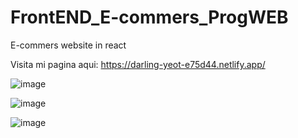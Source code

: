 # FrontEND_E-commers_ProgWEB
 E-commers website in react

Visita mi pagina aqui:   https://darling-yeot-e75d44.netlify.app/

![image](https://user-images.githubusercontent.com/98183323/200768840-e0675da8-4a23-447d-b7b9-709af60e002a.png)

![image](https://user-images.githubusercontent.com/98183323/200768912-6a04b8f2-cf55-468b-9bd3-3e1e53049346.png)

![image](https://user-images.githubusercontent.com/98183323/200769001-67c7c456-4ca8-4e79-bb3e-eb5334af27f4.png)
